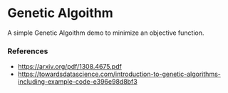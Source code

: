 # Genetic Algoithm
A simple Genetic Algoithm demo to minimize an objective function.

### References
* https://arxiv.org/pdf/1308.4675.pdf
* https://towardsdatascience.com/introduction-to-genetic-algorithms-including-example-code-e396e98d8bf3

